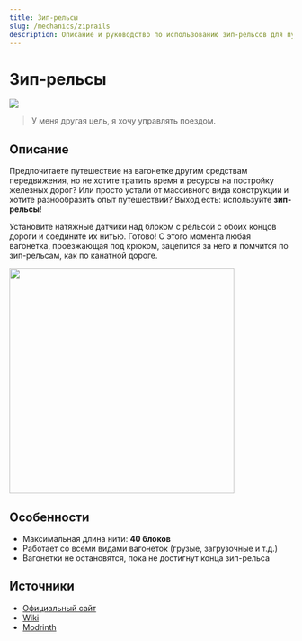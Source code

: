 ```yaml
---
title: Зип-рельсы
slug: /mechanics/ziprails
description: Описание и руководство по использованию зип-рельсов для путешествий на вагонетке.
---
```


# Зип-рельсы

![](/img/mechanics/ziprails-banner.png)

> У меня другая цель, я хочу управлять поездом.

## Описание

Предпочитаете путешествие на вагонетке другим средствам передвижения, но не хотите тратить время и ресурсы на постройку железных дорог? Или просто устали от массивного вида конструкции и хотите разнообразить опыт путешествий? Выход есть: используйте **зип-рельсы**!

Установите натяжные датчики над блоком с рельсой с обоих концов дороги и соедините их нитью. Готово! С этого момента любая вагонетка, проезжающая под крюком, зацепится за него и помчится по зип-рельсам, как по канатной дороге.

<img src="/img/mechanics/ziprails.webp" height="400"/>

## Особенности

- Максимальная длина нити: **40 блоков**
- Работает со всеми видами вагонеток (грузые, загрузочные и т.д.)
- Вагонетки не остановятся, пока не достигнут конца зип-рельса

## Источники

- [Официальный сайт](https://gm4.co/modules/ziprails)
- [Wiki](https://wiki.gm4.co/Ziprails)
- [Modrinth](https://modrinth.com/datapack/gm4-ziprails)
